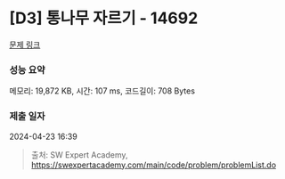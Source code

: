 # [D3] 통나무 자르기 - 14692 

[문제 링크](https://swexpertacademy.com/main/code/problem/problemDetail.do?contestProbId=AYJW0g-qlO8DFASv) 

### 성능 요약

메모리: 19,872 KB, 시간: 107 ms, 코드길이: 708 Bytes

### 제출 일자

2024-04-23 16:39



> 출처: SW Expert Academy, https://swexpertacademy.com/main/code/problem/problemList.do